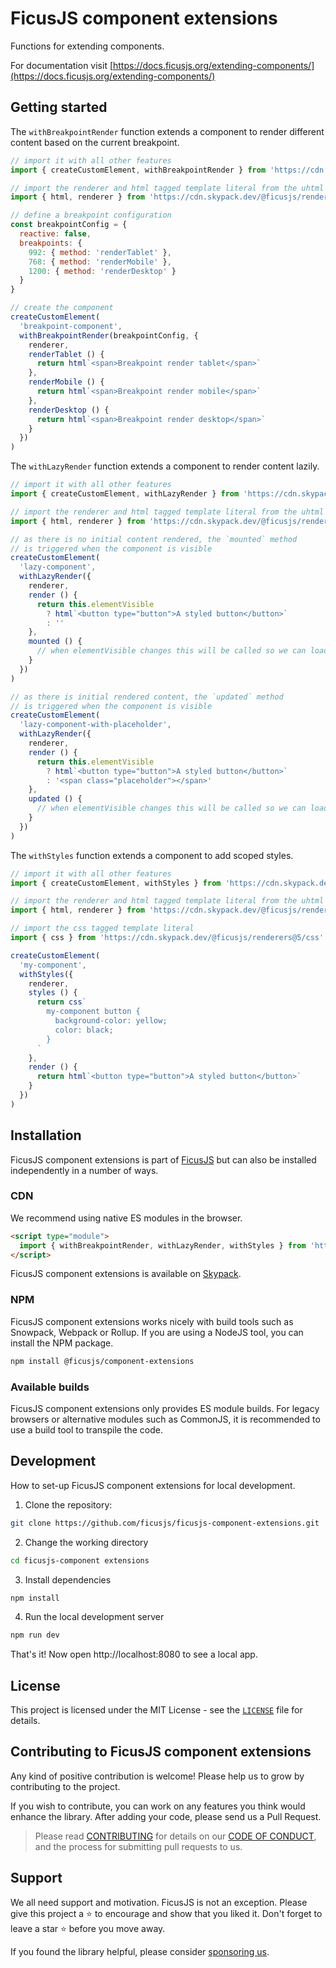 # FicusJS component extensions

Functions for extending components.

For documentation visit [https://docs.ficusjs.org/extending-components/](https://docs.ficusjs.org/extending-components/)

## Getting started

The `withBreakpointRender` function extends a component to render different content based on the current breakpoint.

```js
// import it with all other features
import { createCustomElement, withBreakpointRender } from 'https://cdn.skypack.dev/ficusjs@6'

// import the renderer and html tagged template literal from the uhtml renderer
import { html, renderer } from 'https://cdn.skypack.dev/@ficusjs/renderers@5/uhtml'

// define a breakpoint configuration
const breakpointConfig = {
  reactive: false,
  breakpoints: {
    992: { method: 'renderTablet' },
    768: { method: 'renderMobile' },
    1200: { method: 'renderDesktop' }
  }
}

// create the component
createCustomElement(
  'breakpoint-component',
  withBreakpointRender(breakpointConfig, {
    renderer,
    renderTablet () {
      return html`<span>Breakpoint render tablet</span>`
    },
    renderMobile () {
      return html`<span>Breakpoint render mobile</span>`
    },
    renderDesktop () {
      return html`<span>Breakpoint render desktop</span>`
    }
  })
)
```

The `withLazyRender` function extends a component to render content lazily.

```js
// import it with all other features
import { createCustomElement, withLazyRender } from 'https://cdn.skypack.dev/ficusjs@6'

// import the renderer and html tagged template literal from the uhtml renderer
import { html, renderer } from 'https://cdn.skypack.dev/@ficusjs/renderers@5/uhtml'

// as there is no initial content rendered, the `mounted` method
// is triggered when the component is visible
createCustomElement(
  'lazy-component',
  withLazyRender({
    renderer,
    render () {
      return this.elementVisible
        ? html`<button type="button">A styled button</button>`
        : ''
    },
    mounted () {
      // when elementVisible changes this will be called so we can load extra stuff we need
    }
  })
)

// as there is initial rendered content, the `updated` method
// is triggered when the component is visible
createCustomElement(
  'lazy-component-with-placeholder',
  withLazyRender({
    renderer,
    render () {
      return this.elementVisible
        ? html`<button type="button">A styled button</button>`
        : '<span class="placeholder"></span>'
    },
    updated () {
      // when elementVisible changes this will be called so we can load extra stuff we need
    }
  })
)
```

The `withStyles` function extends a component to add scoped styles.

```js
// import it with all other features
import { createCustomElement, withStyles } from 'https://cdn.skypack.dev/ficusjs@6'

// import the renderer and html tagged template literal from the uhtml renderer
import { html, renderer } from 'https://cdn.skypack.dev/@ficusjs/renderers@5/uhtml'

// import the css tagged template literal
import { css } from 'https://cdn.skypack.dev/@ficusjs/renderers@5/css'

createCustomElement(
  'my-component',
  withStyles({
    renderer,
    styles () {
      return css`
        my-component button {
          background-color: yellow;
          color: black;
        }
      `
    },
    render () {
      return html`<button type="button">A styled button</button>`
    }
  })
)
```

## Installation

FicusJS component extensions is part of [FicusJS](https://docs.ficusjs.org) but can also be installed independently in a number of ways.

### CDN

We recommend using native ES modules in the browser.

```html
<script type="module">
  import { withBreakpointRender, withLazyRender, withStyles } from 'https://cdn.skypack.dev/@ficusjs/component-extensions'
</script>
```

FicusJS component extensions is available on [Skypack](https://www.skypack.dev/view/@ficusjs/component-extensions).

### NPM

FicusJS component extensions works nicely with build tools such as Snowpack, Webpack or Rollup. If you are using a NodeJS tool, you can install the NPM package.

```bash
npm install @ficusjs/component-extensions
```

### Available builds

FicusJS component extensions only provides ES module builds. For legacy browsers or alternative modules such as CommonJS, it is recommended to use a build tool to transpile the code.

## Development

How to set-up FicusJS component extensions for local development.

1. Clone the repository:

```bash
git clone https://github.com/ficusjs/ficusjs-component-extensions.git
```

2. Change the working directory

```bash
cd ficusjs-component extensions
```

3. Install dependencies

```bash
npm install
```

4. Run the local development server

```bash
npm run dev
```

That's it! Now open http://localhost:8080 to see a local app.

## License

This project is licensed under the MIT License - see the [`LICENSE`](LICENSE) file for details.

## Contributing to FicusJS component extensions

Any kind of positive contribution is welcome! Please help us to grow by contributing to the project.

If you wish to contribute, you can work on any features you think would enhance the library. After adding your code, please send us a Pull Request.

> Please read [CONTRIBUTING](CONTRIBUTING.md) for details on our [CODE OF CONDUCT](CODE_OF_CONDUCT.md), and the process for submitting pull requests to us.

## Support

We all need support and motivation. FicusJS is not an exception. Please give this project a ⭐️ to encourage and show that you liked it. Don't forget to leave a star ⭐️ before you move away.

If you found the library helpful, please consider [sponsoring us](https://github.com/sponsors/ficusjs).
